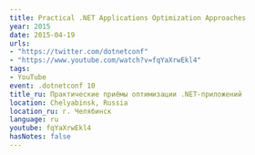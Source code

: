 ```yaml
---
title: Practical .NET Applications Optimization Approaches
year: 2015
date: 2015-04-19
urls:
- "https://twitter.com/dotnetconf"
- "https://www.youtube.com/watch?v=fqYaXrwEkl4"
tags:
- YouTube
event: .dotnetconf 10
title_ru: Практические приёмы оптимизации .NET-приложений
location: Chelyabinsk, Russia
location_ru: г. Челябинск
language: ru
youtube: fqYaXrwEkl4
hasNotes: false
---
```

